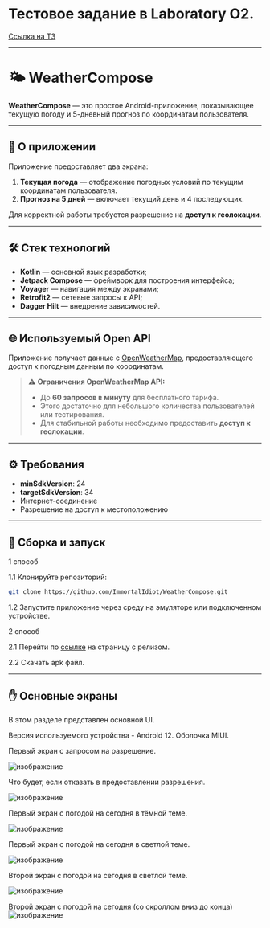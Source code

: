# Тестовое задание в Laboratory O2.
[Ссылка на ТЗ](https://docs.google.com/document/d/1icbDKnj_azNemXIvwQ_Cyha1KTujbsqzi-bFs0xrM4s/edit?tab=t.0)
___
# 🌤 WeatherCompose

**WeatherCompose** — это простое Android-приложение, показывающее текущую погоду и 5-дневный прогноз по координатам пользователя.
___
## 🧭 О приложении

Приложение предоставляет два экрана:

1. **Текущая погода** — отображение погодных условий по текущим координатам пользователя.
2. **Прогноз на 5 дней** — включает текущий день и 4 последующих.

Для корректной работы требуется разрешение на **доступ к геолокации**.
___
## 🛠 Стек технологий

- **Kotlin** — основной язык разработки;
- **Jetpack Compose** — фреймворк для построения интерфейса;
- **Voyager** — навигация между экранами;
- **Retrofit2** — сетевые запросы к API;
- **Dagger Hilt** — внедрение зависимостей.
___
## 🌐 Используемый Open API

Приложение получает данные с [OpenWeatherMap](https://openweathermap.org/), предоставляющего доступ к погодным данным по координатам.

> ⚠️ **Ограничения OpenWeatherMap API:**
> - До **60 запросов в минуту** для бесплатного тарифа.
> - Этого достаточно для небольшого количества пользователей или тестирования.
> - Для стабильной работы необходимо предоставить **доступ к геолокации**.
___
## ⚙️ Требования

- **minSdkVersion**: 24  
- **targetSdkVersion**: 34  
- Интернет-соединение  
- Разрешение на доступ к местоположению
___
## 🚀 Сборка и запуск

1 способ

1.1 Клонируйте репозиторий:
   ```bash
   git clone https://github.com/ImmortalIdiot/WeatherCompose.git
   ```
1.2 Запустите приложение через среду на эмуляторе или подключенном устройстве.

2 способ

2.1 Перейти по [ссылке](https://github.com/ImmortalIdiot/WeatherCompose/releases/tag/v1.0.2) на страницу с релизом.

2.2 Скачать apk файл.
___
## ✋ Основные экраны
В этом разделе представлен основной UI.

Версия используемого устройства - Android 12. Оболочка MIUI.

Первый экран с запросом на разрешение.

![изображение](https://github.com/user-attachments/assets/bae2fb88-2642-4a05-b637-ac3b7623bf36)

Что будет, если отказать в предоставлении разрешения.

![изображение](https://github.com/user-attachments/assets/59c388ba-6152-4138-bd17-9d9ca45f2c57)

Первый экран с погодой на сегодня в тёмной теме.

![изображение](https://github.com/user-attachments/assets/aca7aebe-a367-4b51-8eac-ca2936aacc15)

Первый экран с погодой на сегодня в светлой теме.

![изображение](https://github.com/user-attachments/assets/f9f46455-ee0f-4af3-a454-858e8641366c)

Второй экран с погодой на сегодня в светлой теме.

![изображение](https://github.com/user-attachments/assets/7051a76b-3402-4062-a055-9e1ae0aac8ba)

Второй экран с погодой на сегодня (со скроллом вниз до конца)
![изображение](https://github.com/user-attachments/assets/f52358b4-562a-468c-b53c-932d89ae4c48)
